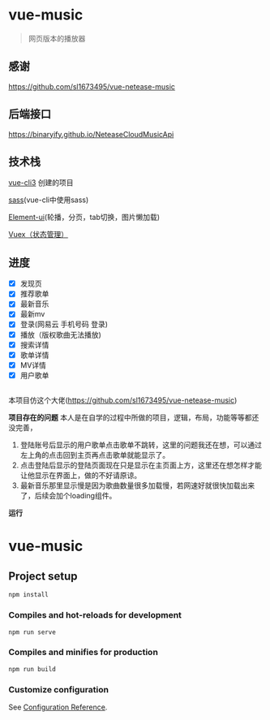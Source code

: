 # vue-music
> 网页版本的播放器

## 感谢
https://github.com/sl1673495/vue-netease-music

## 后端接口

https://binaryify.github.io/NeteaseCloudMusicApi


## 技术栈
[vue-cli3](https://cli.vuejs.org/zh/) 创建的项目

[sass](https://cli.vuejs.org/zh/guide/css.html#%E9%A2%84%E5%A4%84%E7%90%86%E5%99%A8)(vue-cli中使用sass)

[Element-ui](https://element.eleme.cn/#/zh-CN/component/quickstart)(轮播，分页，tab切换，图片懒加载)

[Vuex（状态管理）](https://vuex.vuejs.org/zh/)


## 进度
- [x] 发现页
- [x] 推荐歌单
- [x] 最新音乐
- [x] 最新mv
- [x] 登录(网易云 手机号码 登录)
- [x] 播放（版权歌曲无法播放)
- [x] 搜索详情
- [x] 歌单详情
- [x] MV详情
- [x] 用户歌单

##
本项目仿这个大佬(https://github.com/sl1673495/vue-netease-music)

**项目存在的问题**
   本人是在自学的过程中所做的项目，逻辑，布局，功能等等都还没完善，
1. 登陆账号后显示的用户歌单点击歌单不跳转，这里的问题我还在想，可以通过左上角的点击回到主页再点击歌单就能显示了。
2. 点击登陆后显示的登陆页面现在只是显示在主页面上方，这里还在想怎样才能让他显示在界面上，做的不好请原谅。
3. 最新音乐那里显示慢是因为歌曲数量很多加载慢，若网速好就很快加载出来了，后续会加个loading组件。


 **运行** 

# vue-music

## Project setup
```
npm install
```

### Compiles and hot-reloads for development
```
npm run serve
```

### Compiles and minifies for production
```
npm run build
```

### Customize configuration
See [Configuration Reference](https://cli.vuejs.org/config/).